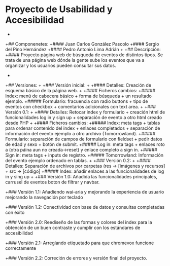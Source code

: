 # Proyecto de Usabilidad y Accesibilidad
+
+## Componenetes:
+#### Juan Carlos González Pascolo
+#### Sergio del Pino Hernández
+#### Pedro Antonio Lima Adrián
+
+## Descripción:
+#### Proyecto página web de búsqueda de eventos de distintos tipos. Se trata de una página web dónde la gente sube los eventos que va a organizar y los usuarios pueden consultar sus datos.

+
+## Versiones:
+
+### Versión inicial:
+
+#### Detalles: Creación de esquema básico de la página web.
+
+#### Ficheros cambios:
+##### Index: menú de cabecera básico + forma de búsqueda + un resultado ejemplo.
+##### Formulario: fracuencia con radio buttons + tipo de eventos con checkbox + comentarios adicionales con text area.
+
+### Versión 0.1:
+
+#### Detalles: Retocar index y formulario + creación html de funcionalidades log in y sign up + separación de evento a otro html creado desde PHP
+
+#### Ficheros cambios:
+##### Index: meta tags + tablas para ordenar contenido del index + enlaces completados + separación de información del evento ejemplo a otro archivo (Tomorrowland).
+##### Formulario: separación de campos de formulario con fieldset + pedir datos de edad y sexo + botón de submit.
+##### Log in: meta tags + enlaces roto a (otra páina aun no creada->reset) y enlace completo a sign in.
+##### Sign in: meta tags + inputs de registro.
+##### Tomorrowland: Información del evento ejemplo ordenado en tablas.
+
+### Versión 0.2:
+
+#### Detalles: Separación de archivos por carpetas (res -> [imágenes y recursos] + src -> [código] 
+##### Index: añadir enlaces a las funcionalidades de log in y sing up
+
+### Versión 1.0: Añadida las funcionalidades principales, carrusel de eventos boton de filtrar y navbar.

+### Versión 1.1: Añadiendo wai-aria y mejorando la experiencia de usuario mejorando la navegación por teclado

+### Versión 1.2: Conectividad con base de datos y consultas completadas con éxito

+### Versión 2.0: Reediseño de las formas y colores del index para la obtención de un buen contraste y cumplir con los estándares de accesibilidad

+### Versión 2.1: Arreglando etiquetado para que chromevox funcione correctamente

+### Versión 2.2: Correción de errores y versión final del proyecto. 

